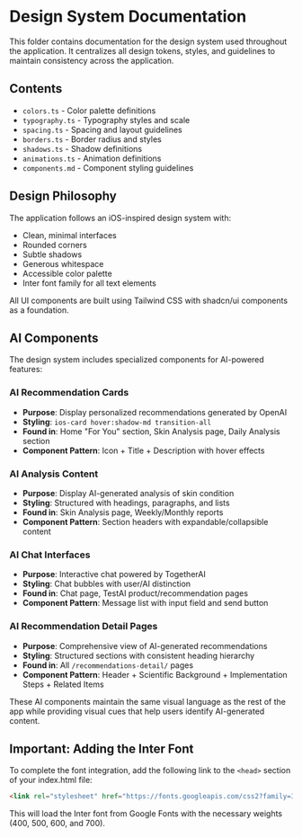 
# Design System Documentation

This folder contains documentation for the design system used throughout the application. It centralizes all design tokens, styles, and guidelines to maintain consistency across the application.

## Contents

- `colors.ts` - Color palette definitions
- `typography.ts` - Typography styles and scale
- `spacing.ts` - Spacing and layout guidelines
- `borders.ts` - Border radius and styles
- `shadows.ts` - Shadow definitions
- `animations.ts` - Animation definitions
- `components.md` - Component styling guidelines

## Design Philosophy

The application follows an iOS-inspired design system with:
- Clean, minimal interfaces
- Rounded corners
- Subtle shadows
- Generous whitespace
- Accessible color palette
- Inter font family for all text elements

All UI components are built using Tailwind CSS with shadcn/ui components as a foundation.

## AI Components

The design system includes specialized components for AI-powered features:

### AI Recommendation Cards
- **Purpose**: Display personalized recommendations generated by OpenAI
- **Styling**: `ios-card hover:shadow-md transition-all`
- **Found in**: Home "For You" section, Skin Analysis page, Daily Analysis section
- **Component Pattern**: Icon + Title + Description with hover effects

### AI Analysis Content
- **Purpose**: Display AI-generated analysis of skin condition
- **Styling**: Structured with headings, paragraphs, and lists
- **Found in**: Skin Analysis page, Weekly/Monthly reports
- **Component Pattern**: Section headers with expandable/collapsible content

### AI Chat Interfaces
- **Purpose**: Interactive chat powered by TogetherAI
- **Styling**: Chat bubbles with user/AI distinction
- **Found in**: Chat page, TestAI product/recommendation pages
- **Component Pattern**: Message list with input field and send button

### AI Recommendation Detail Pages
- **Purpose**: Comprehensive view of AI-generated recommendations
- **Styling**: Structured sections with consistent heading hierarchy
- **Found in**: All `/recommendations-detail/` pages
- **Component Pattern**: Header + Scientific Background + Implementation Steps + Related Items

These AI components maintain the same visual language as the rest of the app while providing visual cues that help users identify AI-generated content.

## Important: Adding the Inter Font

To complete the font integration, add the following link to the `<head>` section of your index.html file:

```html
<link rel="stylesheet" href="https://fonts.googleapis.com/css2?family=Inter:wght@400;500;600;700&display=swap">
```

This will load the Inter font from Google Fonts with the necessary weights (400, 500, 600, and 700).
